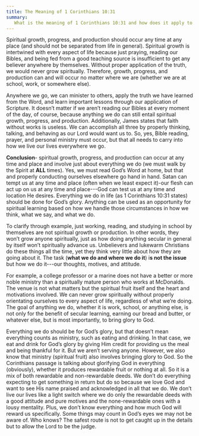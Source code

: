 ```yaml
---
title: The Meaning of 1 Corinthians 10:31 
summary: 
   What is the meaning of 1 Corinthians 10:31 and how does it apply to the everyday life of the believer? We will answer these questions here. 
---
```


Spiritual growth, progress, and production should occur any time at any place (and should not be separated from life in general). Spiritual growth is intertwined with every aspect of life because just praying, reading our Bibles, and being fed from a good teaching source is insufficient to get any believer anywhere by themselves. Without proper application of the truth, we would never grow spiritually. Therefore, growth, progress, and production can and will occur no matter where we are (whether we are at school, work, or somewhere else). 

Anywhere we go, we can minister to others, apply the truth we have learned from the Word, and learn important lessons through our application of Scripture. It doesn’t matter if we aren’t reading our Bibles at every moment of the day, of course, because anything we do can still entail spiritual growth, progress, and production. Additionally, James states that faith without works is useless. We can accomplish all three by properly thinking, talking, and behaving as our Lord would want us to. So, yes, Bible reading, prayer, and personal ministry must occur, but that all needs to carry into how we live our lives everywhere we go.

**Conclusion**- spiritual growth, progress, and production can occur at any time and place and involve just about everything we do (we must walk by the Spirit at **ALL** times). Yes, we must read God’s Word at home, but that and properly conducting ourselves elsewhere go hand in hand. Satan can tempt us at any time and place (often when we least expect it)-our flesh can act up on us at any time and place---God can test us at any time and location He desires. Everything we do in life (as 1 Corinthians 10:31 states) should be done for God’s glory. Anything can be used as an opportunity for spiritual learning based on how we handle those circumstances in how we think, what we say, and what we do. 

To clarify through example, just working, reading, and studying in school by themselves are not spiritual growth or production. In other words, they won’t grow anyone spiritually, just as how doing anything secular in general by itself won’t spiritually advance us. Unbelievers and lukewarm Christians do these things all the time, yet they think very little about how they are going about it. The task (**what we do and where we do it**) i**s not the issue** but how we do it---our thoughts, motives, and attitude. 

For example, a college professor or a marine does not have a better or more noble ministry than a spiritually mature person who works at McDonalds. The venue is not what matters but the spiritual fruit itself and the heart and motivations involved.  We can never grow spiritually without properly orientating ourselves to every aspect of life, regardless of what we’re doing. The goal of anything we do, whether it is work, school, or anything else, is not only for the benefit of secular learning, earning our bread and butter, or whatever else, but is most importantly, to bring glory to God. 

Everything we do should be for God’s glory, but that doesn’t mean everything counts as ministry, such as eating and drinking. In that case, we eat and drink for God’s glory by giving Him credit for providing us the meal and being thankful for it. But we aren’t serving anyone. However, we also know that ministry (spiritual fruit) also involves bringing glory to God. So the Corinthians passage is talking about glorifying God in everything (obviously), whether it produces rewardable fruit or nothing at all. So it is a mix of both rewardable and non-rewardable deeds. We don’t do everything expecting to get something in return but do so because we love God and want to see His name praised and acknowledged in all that we do. We don’t live our lives like a light switch where we do only the rewardable deeds with a good attitude and pure motives and the none-rewardable ones with a lousy mentality. Plus, we don’t know everything and how much God will reward us specifically. Some things may count in God’s eyes we may not be aware of. Who knows? The safest route is not to get caught up in the details but to allow the Lord to be the judge.  
